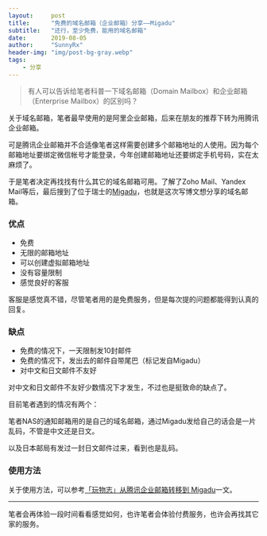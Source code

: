 ```yaml
---
layout:     post
title:      "免费的域名邮箱（企业邮箱）分享——Migadu"
subtitle:   "还行，至少免费，能用的域名邮箱"
date:       2019-08-05
author:     "SunnyRx"
header-img: "img/post-bg-gray.webp"
tags:
    - 分享
---
```


> 有人可以告诉给笔者科普一下域名邮箱（Domain Mailbox）和企业邮箱（Enterprise Mailbox）的区别吗？

关于域名邮箱，笔者最早使用的是阿里企业邮箱，后来在朋友的推荐下转为用腾讯企业邮箱。

可是腾讯企业邮箱并不合适像笔者这样需要创建多个邮箱地址的人使用。因为每个邮箱地址要绑定微信帐号才能登录，今年创建邮箱地址还要绑定手机号码，实在太麻烦了。

于是笔者决定再找找有什么其它的域名邮箱可用。了解了Zoho Mail、Yandex Mail等后，最后搜到了位于瑞士的[Migadu](https://www.migadu.com/)，也就是这次写博文想分享的域名邮箱。

### 优点

- 免费
- 无限的邮箱地址
- 可以创建虚拟邮箱地址
- 没有容量限制
- 感觉良好的客服

客服是感觉真不错，尽管笔者用的是免费服务，但是每次提的问题都能得到认真的回复。

### 缺点

- 免费的情况下，一天限制发10封邮件
- 免费的情况下，发出去的邮件自带尾巴（标记发自Migadu）
- 对中文和日文邮件不友好

对中文和日文邮件不友好少数情况下才发生，不过也是挺致命的缺点了。

目前笔者遇到的情况有两个：

笔者NAS的通知邮箱用的是自己的域名邮箱，通过Migadu发给自己的话会是一片乱码，不管是中文还是日文。

以及日本邮局有发过一封日文邮件过来，看到也是乱码。

### 使用方法

关于使用方法，可以参考[「玩物志」从腾讯企业邮箱转移到 Migadu](https://ruterly.com/2019/12/15/Transfer-mail-service-to-Migadu/)一文。

---

笔者会再体验一段时间看看感觉如何，也许笔者会体验付费服务，也许会再找其它家的服务。